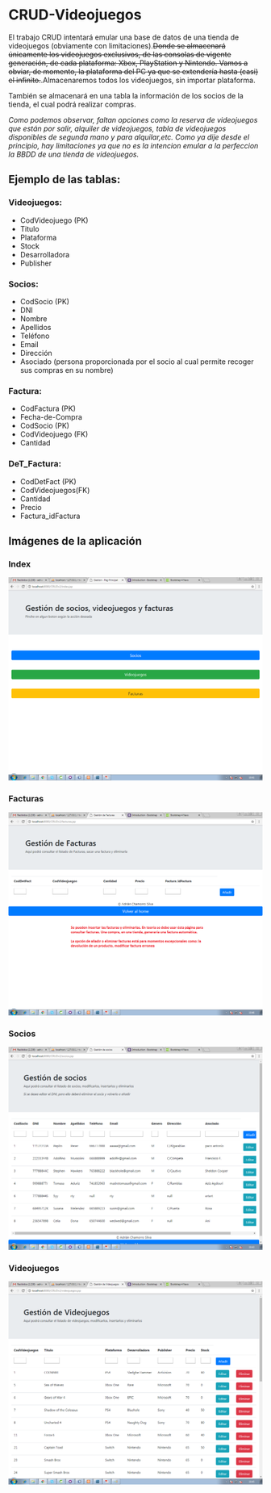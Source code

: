 # CRUD-Videojuegos

El trabajo CRUD intentará emular una base de datos de una tienda de videojuegos (obviamente con limitaciones).~~Donde se almacenará únicamente los videojuegos exclusivos, de las consolas de vigente generación, de cada plataforma: Xbox, PlayStation y Nintendo. Vamos a obviar, de momento, la plataforma del PC ya que se extendería hasta (casi) el infinito.~~.Almacenaremos todos los videojuegos, sin importar plataforma.

También se almacenará en una tabla la información de los socios de la tienda, el cual podrá realizar compras.

*Como podemos observar, faltan opciones como la reserva de videojuegos que están por salir, alquiler de videojuegos, tabla de videojuegos disponibles de segunda mano y para alquilar,etc. Como ya dije desde el principio, hay limitaciones ya que no es la intencion emular a la perfeccion la BBDD de una tienda de videojuegos.*


## Ejemplo de las tablas:

### Videojuegos:
+ CodVideojuego (PK)
+ Titulo
+ Plataforma
+ Stock
+ Desarrolladora
+ Publisher
    
    
### Socios:
+ CodSocio (PK)
+ DNI
+ Nombre
+ Apellidos
+ Teléfono
+ Email
+ Dirección
+ Asociado (persona proporcionada por el socio al cual permite recoger sus compras en su nombre)
    
### Factura:
+ CodFactura (PK)
+ Fecha-de-Compra
+ CodSocio (PK)
+ CodVideojuego (FK)
+ Cantidad

### DeT_Factura:
+ CodDetFact (PK)
+ CodVideojuegos(FK)
+ Cantidad
+ Precio
+ Factura_idFactura

## Imágenes de la aplicación
### Index
<img src="Imagenes/index.png">

### Facturas
<img src="Imagenes/PagFacturas.png">

### Socios
<img src="Imagenes/PagSocios.png">

### Videojuegos
<img src="Imagenes/PagVideojuegos.png">
